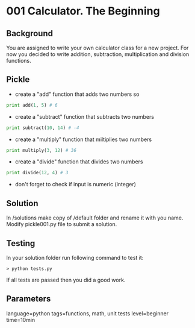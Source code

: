 # 001 Calculator. The Beginning

## Background
You are assigned to write your own calculator class for a new project. For now you decided to write addition, subtraction, multiplication and division functions.

## Pickle
- create a "add" function that adds two numbers so
```python
print add(1, 5) # 6
```

- create a "subtract" function that subtracts two numbers
```python
print subtract(10, 14) # -4
```

- create a "multiply" function that miltiplies two numbers
```python
print multiply(3, 12) # 36
```

- create a "divide" function that divides two numbers
```python
print divide(12, 4) # 3
```

- don't forget to check if input is numeric (integer)

## Solution
In /solutions make copy of /default folder and rename it with you name. Modify pickle001.py file to submit a solution.

## Testing
In your solution folder run following command to test it:
```
> python tests.py
```

If all tests are passed then you did a good work.

## Parameters
language=python
tags=functions, math, unit tests
level=beginner
time=10min